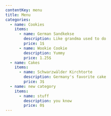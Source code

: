 ```yaml
---
contentKey: menu
title: Menu
categories:
  - name: Cookies
    items:
      - name: German Sandkekse
        description: Like grandma used to do
        price: 1$
      - name: Wookie Cookie
        description: Yummy
        price: 1.25$
  - name: Cakes
    items:
      - name: Schwarzwälder Kirchtorte
        description: Germany's favorite cake
        price: 3$
  - name: new category
    items:
      - name: stuff
        description: you know
        price: 0$
---
```

